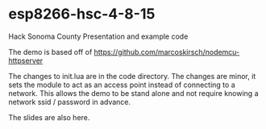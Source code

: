 # esp8266-hsc-4-8-15
Hack Sonoma County Presentation and example code

The demo is based off of https://github.com/marcoskirsch/nodemcu-httpserver

The changes to init.lua are in the code directory.  The changes are minor, it sets the module to act as an access point instead of connecting to a network.   This allows the demo to be stand alone and not require knowing a network ssid / password in advance.

The slides are also here.

